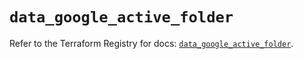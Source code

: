 # `data_google_active_folder`

Refer to the Terraform Registry for docs: [`data_google_active_folder`](https://registry.terraform.io/providers/hashicorp/google/6.13.0/docs/data-sources/active_folder).
